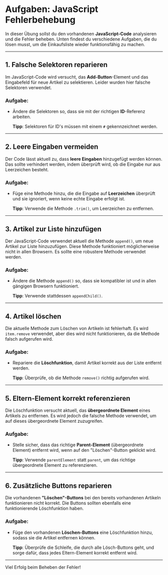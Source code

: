 # Aufgaben: JavaScript Fehlerbehebung

In dieser Übung sollst du den vorhandenen **JavaScript-Code** analysieren und die Fehler beheben. Unten findest du verschiedene Aufgaben, die du lösen musst, um die Einkaufsliste wieder funktionsfähig zu machen.

---

## 1. Falsche Selektoren reparieren

Im JavaScript-Code wird versucht, das **Add-Button**-Element und das Eingabefeld für neue Artikel zu selektieren. Leider wurden hier falsche Selektoren verwendet.

### Aufgabe:
- Ändere die Selektoren so, dass sie mit der richtigen **ID**-Referenz arbeiten.
  
  **Tipp**: Selektoren für ID's müssen mit einem `#` gekennzeichnet werden.

---

## 2. Leere Eingaben vermeiden

Der Code lässt aktuell zu, dass **leere Eingaben** hinzugefügt werden können. Das sollte verhindert werden, indem überprüft wird, ob die Eingabe nur aus Leerzeichen besteht.

### Aufgabe:
- Füge eine Methode hinzu, die die Eingabe auf **Leerzeichen** überprüft und sie ignoriert, wenn keine echte Eingabe erfolgt ist.

  **Tipp**: Verwende die Methode `.trim()`, um Leerzeichen zu entfernen.

---

## 3. Artikel zur Liste hinzufügen

Der JavaScript-Code verwendet aktuell die Methode `append()`, um neue Artikel zur Liste hinzuzufügen. Diese Methode funktioniert möglicherweise nicht in allen Browsern. Es sollte eine robustere Methode verwendet werden.

### Aufgabe:
- Ändere die Methode `append()` so, dass sie kompatibler ist und in allen gängigen Browsern funktioniert.
  
  **Tipp**: Verwende stattdessen `appendChild()`.

---

## 4. Artikel löschen

Die aktuelle Methode zum Löschen von Artikeln ist fehlerhaft. Es wird `item.remove` verwendet, aber dies wird nicht funktionieren, da die Methode falsch aufgerufen wird.

### Aufgabe:
- Repariere die **Löschfunktion**, damit Artikel korrekt aus der Liste entfernt werden.
  
  **Tipp**: Überprüfe, ob die Methode `remove()` richtig aufgerufen wird.

---

## 5. Eltern-Element korrekt referenzieren

Die Löschfunktion versucht aktuell, das **übergeordnete Element** eines Artikels zu entfernen. Es wird jedoch die falsche Methode verwendet, um auf dieses übergeordnete Element zuzugreifen.

### Aufgabe:
- Stelle sicher, dass das richtige **Parent-Element** (übergeordnete Element) entfernt wird, wenn auf den "Löschen"-Button geklickt wird.
  
  **Tipp**: Verwende `parentElement` statt `parent`, um das richtige übergeordnete Element zu referenzieren.

---

## 6. Zusätzliche Buttons reparieren

Die vorhandenen **"Löschen"-Buttons** bei den bereits vorhandenen Artikeln funktionieren nicht korrekt. Die Buttons sollten ebenfalls eine funktionierende Löschfunktion haben.

### Aufgabe:
- Füge den vorhandenen **Löschen-Buttons** eine Löschfunktion hinzu, sodass sie die Artikel entfernen können.

  **Tipp**: Überprüfe die Schleife, die durch alle Lösch-Buttons geht, und sorge dafür, dass jedes Eltern-Element korrekt entfernt wird.

---

Viel Erfolg beim Beheben der Fehler!
